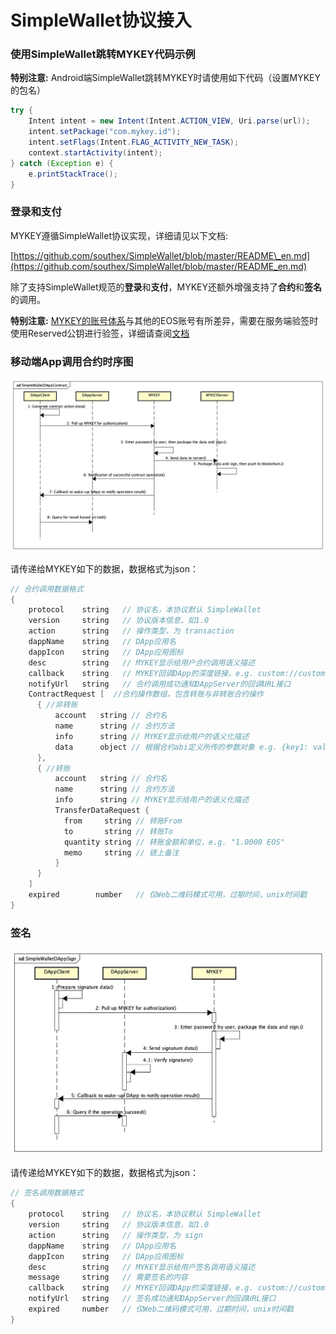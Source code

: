 # SimpleWallet协议接入

### 使用SimpleWallet跳转MYKEY代码示例

**特别注意:** Android端SimpleWallet跳转MYKEY时请使用如下代码（设置MYKEY的包名）

```java
try {
    Intent intent = new Intent(Intent.ACTION_VIEW, Uri.parse(url));
    intent.setPackage("com.mykey.id");
    intent.setFlags(Intent.FLAG_ACTIVITY_NEW_TASK);
    context.startActivity(intent);
} catch (Exception e) {
    e.printStackTrace();
}
```

### 登录和支付

MYKEY遵循SimpleWallet协议实现，详细请见以下文档:

[https://github.com/southex/SimpleWallet/blob/master/README\_en.md](https://github.com/southex/SimpleWallet/blob/master/README_en.md)

除了支持SimpleWallet规范的**登录**和**支付**，MYKEY还额外增强支持了**合约**和**签名**的调用。

**特别注意:** [MYKEY的账号体系](../../dive-into-mykey/mykey-on-eos.md#mykey帐户结构)与其他的EOS账号有所差异，需要在服务端验签时使用Reserved公钥进行验签，详细请查阅[文档](../../dive-into-mykey/mykey-on-eos.md#keydata表中的密钥)

### 移动端App调用合约时序图

![](../../.gitbook/assets/image%20%281%29.png)

请传递给MYKEY如下的数据，数据格式为json：

```java
// 合约调用数据格式
{
    protocol    string   // 协议名，本协议默认 SimpleWallet
    version     string   // 协议版本信息，如1.0
    action      string   // 操作类型，为 transaction
    dappName    string   // DApp应用名
    dappIcon    string   // DApp应用图标
    desc        string   // MYKEY显示给用户合约调用语义描述
    callback    string   // MYKEY回调DApp的深度链接，e.g. custom://custom.com/contract
    notifyUrl   string   // 合约调用成功通知DAppServer的回调URL接口
    ContractRequest [  //合约操作数组，包含转账与非转账合约操作
      { //非转账
          account   string // 合约名
          name      string // 合约方法
          info      string // MYKEY显示给用户的语义化描述
          data      object // 根据合约abi定义所传的参数对象 e.g. {key1: value1, key2: value2 }
      },
      { //转账
          account   string // 合约名
          name      string // 合约方法
          info      string // MYKEY显示给用户的语义化描述
          TransferDataRequest {
            from     string // 转账From
            to       string // 转账To
            quantity string // 转账金额和单位，e.g. "1.0000 EOS"
            memo     string // 链上备注
          }
      }
    ]
    expired        number   // 仅Web二维码模式可用，过期时间，unix时间戳
}
```

### 签名

![](../../.gitbook/assets/image%20%283%29.png)

请传递给MYKEY如下的数据，数据格式为json：

```java
// 签名调用数据格式
{
    protocol    string   // 协议名，本协议默认 SimpleWallet
    version     string   // 协议版本信息，如1.0
    action      string   // 操作类型，为 sign
    dappName    string   // DApp应用名
    dappIcon    string   // DApp应用图标
    desc        string   // MYKEY显示给用户签名调用语义描述
    message     string   // 需要签名的内容
    callback    string   // MYKEY回调DApp的深度链接，e.g. custom://custom.com/contract
    notifyUrl   string   // 签名成功通知DAppServer的回调URL接口
    expired     number   // 仅Web二维码模式可用，过期时间，unix时间戳
}
```

